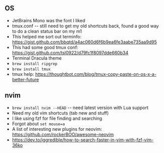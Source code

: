 ## OS

* JetBrains Mono was the font I liked
* tmux.conf -- still need to get my old shortcuts back, found a good way to do a clean status bar on my m1
* This helped me sort out terminfo: https://gist.github.com/bbqtd/a4ac060d6f6b9ea6fe3aabe735aa9d95
* This had some good tmux conf: https://gist.github.com/tsl0922/d79fc1f8097dde660b34
* Terminal Dracula theme
* `brew install ripgrep`
* `brew install tmux`
* tmux help: https://thoughtbot.com/blog/tmux-copy-paste-on-os-x-a-better-future

## nvim

* `brew install nvim --HEAD` -- need latest version with Lua support
* Need my old vim shortcuts (tab new and stuff)
* I like using fzf for file finding and searching
* Forgot about `set mouse=a`
* A list of interesting new plugins for neovim: https://github.com/rockerBOO/awesome-neovim
* https://dev.to/iggredible/how-to-search-faster-in-vim-with-fzf-vim-36ko
